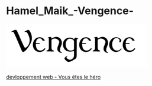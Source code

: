 # Hamel_Maik_-Vengence-

![](Assets/images/Logo.png)


[devloppement web - Vous êtes le héro](index.html)
